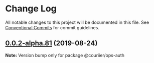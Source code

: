 # Change Log

All notable changes to this project will be documented in this file.
See [Conventional Commits](https://conventionalcommits.org) for commit guidelines.

## [0.0.2-alpha.81](https://github.com/COURIIER-TECHNOLOGIES/ops/compare/v0.0.2-alpha.80...v0.0.2-alpha.81) (2019-08-24)

**Note:** Version bump only for package @couriier/ops-auth
